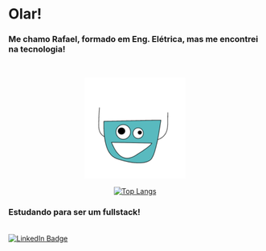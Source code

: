 #  Olar!
### Me chamo Rafael, formado em Eng. Elétrica, mas me encontrei na tecnologia!
<br>

<p align="center">
<img src="cha.gif" alt="cha" width="200"/>
</p>

<div align="center">

[![Top Langs](https://github-readme-stats.vercel.app/api/top-langs/?username=RafaelYukio&layout=compact&theme=tokyonight)](https://github.com/anuraghazra/github-readme-stats)
</div>

### Estudando para ser um fullstack!
<br>
<div>
  <a href="https://www.linkedin.com/in/rafael-tadokoro/">
    <img src="https://img.shields.io/badge/LinkedIn-blue?style=for-the-badge&logo=linkedin&logoColor=white" alt="LinkedIn Badge"/>
  </a>
</div>